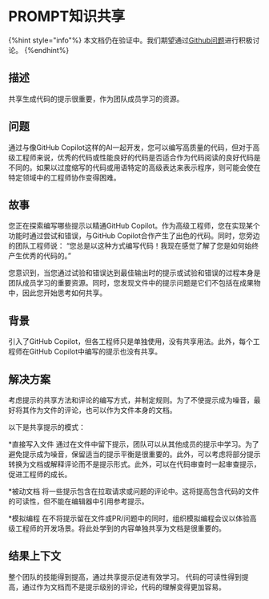 # PROMPT知识共享

{%hint style="info"%}
本文档仍在验证中。我们期望通过[Github问题](https://github.com/AI-Native-Development/docs/issues/8)进行积极讨论。
{%endhint%}

## 描述

共享生成代码的提示很重要，作为团队成员学习的资源。

## 问题

通过与像GitHub Copilot这样的AI一起开发，您可以编写高质量的代码，但对于高级工程师来说，优秀的代码或性能良好的代码是否适合作为代码阅读的良好代码是不同的。如果以过度缩写的代码或用语特定的高级表达来表示程序，则可能会使在特定领域中的工程师协作变得困难。

## 故事

您正在探索编写哪些提示以精通GitHub Copilot。作为高级工程师，您在实现某个功能时通过尝试和错误，与GitHub Copilot合作产生了出色的代码。同时，您旁边的团队工程师说： “您总是以这种方式编写代码！我现在感觉了解了您是如何始终产生优秀的代码的。”

您意识到，当您通过试验和错误达到最佳输出时的提示或试验和错误的过程本身是团队成员学习的重要资源。同时，您发现文件中的提示问题是它们不包括在成果物中，因此您开始思考如何共享。

## 背景

引入了GitHub Copilot，但各工程师只是单独使用，没有共享用法。此外，每个工程师在GitHub Copilot中编写的提示也没有共享。

## 解决方案

考虑提示的共享方法和评论的编写方式，并制定规则。为了不使提示成为噪音，最好将其作为文件的评论，也可以作为文件本身的文档。

以下是共享提示的模式：

*直接写入文件
通过在文件中留下提示，团队可以从其他成员的提示中学习。为了避免提示成为噪音，保留适当的提示平衡是很重要的。此外，可以考虑将部分提示转换为文档或解释评论而不是提示形式。此外，可以在代码审查时一起审查提示，促进工程师的成长。

*被动文档
将一些提示包含在拉取请求或问题的评论中。这将提高包含代码的文件的可读性，但不能在编辑器中引用参考提示。

*模拟编程
在不将提示留在文件或PR/问题中的同时，组织模拟编程会议以体验高级工程师的开发场景。将此处学到的内容单独共享为文档是很重要的。

## 结果上下文

整个团队的技能得到提高，通过共享提示促进有效学习。
代码的可读性得到提高，通过作为文档而不是提示级别的评论，代码的理解变得更加容易。

